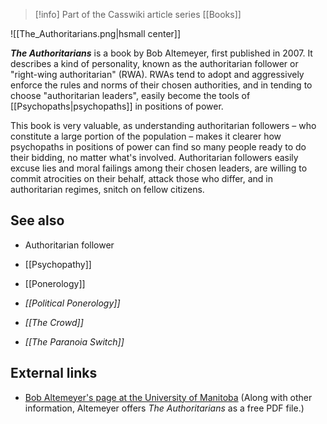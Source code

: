 > [!info] Part of the Casswiki article series [[Books]]

![[The_Authoritarians.png|hsmall center]]

_**The Authoritarians**_ is a book by Bob Altemeyer, first published in 2007. It describes a kind of personality, known as the authoritarian follower or "right-wing authoritarian" (RWA). RWAs tend to adopt and aggressively enforce the rules and norms of their chosen authorities, and in tending to choose "authoritarian leaders", easily become the tools of [[Psychopaths|psychopaths]] in positions of power.

This book is very valuable, as understanding authoritarian followers – who constitute a large portion of the population – makes it clearer how psychopaths in positions of power can find so many people ready to do their bidding, no matter what's involved. Authoritarian followers easily excuse lies and moral failings among their chosen leaders, are willing to commit atrocities on their behalf, attack those who differ, and in authoritarian regimes, snitch on fellow citizens.

See also
--------

*   Authoritarian follower
*   [[Psychopathy]]
*   [[Ponerology]]

*   _[[Political Ponerology]]_
*   _[[The Crowd]]_
*   _[[The Paranoia Switch]]_

External links
--------------

*   [Bob Altemeyer's page at the University of Manitoba](http://home.cc.umanitoba.ca/~altemey/) (Along with other information, Altemeyer offers _The Authoritarians_ as a free PDF file.)